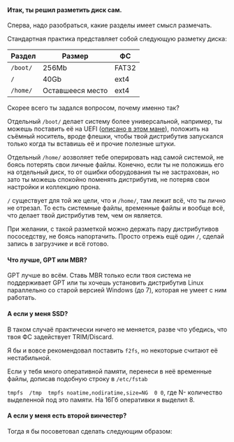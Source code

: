 #### Итак, ты решил разметить диск сам.

Сперва, надо разобраться, какие разделы имеет смысл размечать.

Стандартная практика представляет собой следующую разметку диска:

| Раздел        | Размер        | ФС          |
| ------------- | ------------- | ----------- |
| `/boot/`  | 256Mb  | FAT32
| `/`  | 40Gb  | ext4
| `/home/`  | Оставшееся место  | ext4

Скорее всего ты задался вопросом, почему именно так?

Отдельный `/boot/` делает систему более универсальной, например, ты можешь поставить её на UEFI ([описано в этом мане](https://github.com/for2ch/Linux-F.A.Q/blob/master/resources/documets/%D0%98%D0%BD%D1%81%D1%82%D1%80%D1%83%D0%BA%D1%86%D0%B8%D1%8F%20%D0%BF%D0%BE%20%D1%83%D1%81%D1%82%D0%B0%D0%BD%D0%BE%D0%B2%D0%BA%D0%B5%20%D1%81%20EFI.md)), положить на съёмный носитель, вроде флешки, чтобы твой дистрибутив запускался только когда ты вставишь её и прочие полезные штуки.

Отдельный `/home/` аозволяет тебе оперировать над самой системой, не боясь потерять свои личные файлы. Конечно, если ты не положишь его на отдельный диск, то от ошибки оборудования ты не застрахован, но зато ты можешь спокойно поменять дистрибутив, не потеряв свои настройки и коллекцию прона.

`/` существует для той же цели, что и `/home/`, там лежит всё, что ты лично не отрезал. То есть системные файлы, временные файлы и вообще всё, что делает твой дистрибутив тем, чем он является.

При желании, с такой разметкой можно держать пару дистрибутивов пососедству, не боясь напортачить. Просто отрежь ещё один `/`, сделай запись в загрузчике и всё готово.

#### Что лучше, GPT или MBR?

GPT лучше во всём. Ставь MBR только если твоя система не поддерживает GPT или ты хочешь установить дистрибутив Linux параллельно со старой версией Windows (до 7), которая не умеет с ним работать.

#### А если у меня SSD?

В таком случаё практически ничего не меняется, разве что убедись, что твоя ФС задействует TRIM/Discard.

Я бы и вовсе рекомендовал поставить `f2fs`, но некоторые считают её нестабильной.

Если у тебя много оперативной памяти, перенеси в неё временные файлы, дописав подобную строку в `/etc/fstab`

`tmpfs  /tmp  tmpfs noatime,nodiratime,size=NG  0 0`, где N- количество выделенной под это памяти. На 16Гб оперативки я выделил 8.

#### А если у меня есть второй винчестер?

Тогда я бы посоветовал сделать следующим образом:

